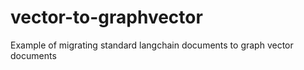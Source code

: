 # vector-to-graphvector
Example of migrating standard langchain documents to graph vector documents
